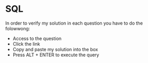 # SQL
In order to verify my solution in each question you have to do the folowwong:
- Access to the question
- Click the link
- Copy and paste my solution into the box
- Press ALT + ENTER to execute the query
